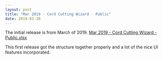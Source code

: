 ```yaml
---
layout: post
title: "Mar 2019 - Cord Cutting Wizard - Public"
date: 2019-03-30
---
```

<p>The initial release is from March of 2019. <a href="/Mar 2019 - Cord Cutting Wizard - Public.xlsx">Mar 2019 - Cord Cutting Wizard - Public.xlsx</a>
  <p>This first release got the structure together properly and a lot of the nice UI features incorporated.
